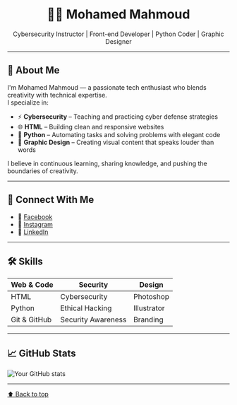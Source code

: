 <h1 align="center">👨‍💻 Mohamed Mahmoud</h1>

<p align="center">
  Cybersecurity Instructor | Front-end Developer | Python Coder | Graphic Designer  
</p>

---

## 🧠 About Me
I'm Mohamed Mahmoud — a passionate tech enthusiast who blends creativity with technical expertise.  
I specialize in:
- ⚡ **Cybersecurity** – Teaching and practicing cyber defense strategies
- 🌐 **HTML** – Building clean and responsive websites
- 🐍 **Python** – Automating tasks and solving problems with elegant code
- 🎨 **Graphic Design** – Creating visual content that speaks louder than words

I believe in continuous learning, sharing knowledge, and pushing the boundaries of creativity.

---

## 🔗 Connect With Me
- 📘 [Facebook](https://www.facebook.com/share/19M3Ap7Fy4/)
- 📸 [Instagram](https://www.instagram.com/mohamedr_663?igsh=MWtjdmMzZ3oyMGF6Yg==)
- 💼 [LinkedIn](https://www.linkedin.com/in/mohamed-mahmoud-308663374)

---

## 🛠️ Skills
| Web & Code | Security | Design |
|------------|----------|--------|
| HTML       | Cybersecurity | Photoshop |
| Python     | Ethical Hacking | Illustrator |
| Git & GitHub | Security Awareness | Branding |

---

## 📈 GitHub Stats
![Your GitHub stats](https://github-readme-stats.vercel.app/api?username=Souza&show_icons=true&theme=radical)

---

<a href="#top">⬆️ Back to top</a>
